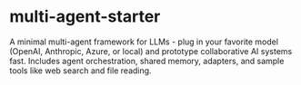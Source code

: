 # multi-agent-starter
A minimal multi-agent framework for LLMs - plug in your favorite model (OpenAI, Anthropic, Azure, or local) and prototype collaborative AI systems fast. Includes agent orchestration, shared memory, adapters, and sample tools like web search and file reading.
